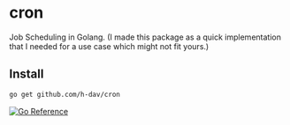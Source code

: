 # cron

Job Scheduling in Golang. (I made this package as a quick implementation that I needed for a use case which might not fit yours.)

## Install

```bash
go get github.com/h-dav/cron
```

[![Go Reference](https://pkg.go.dev/badge/github.com/h-dav/cron.svg)](https://pkg.go.dev/github.com/h-dav/cron)

